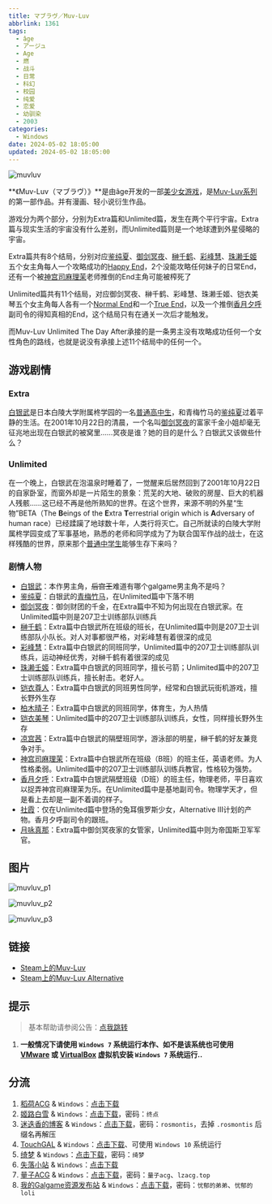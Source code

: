 ```yaml
---
title: マブラヴ／Muv-Luv
abbrlink: 1361
tags:
  - âge
  - アージュ
  - Age
  - 燃
  - 战斗
  - 日常
  - 科幻
  - 校园
  - 纯爱
  - 恋爱
  - 幼驯染
  - 2003
categories:
  - Windows
date: 2024-05-02 18:05:00
updated: 2024-05-02 18:05:00
---
```


![muvluv](https://unpkg.com/galgame/img/muvluv.webp)

**《Muv-Luv（マブラヴ）》**是由âge开发的一部[美少女游戏](https://zh.moegirl.org.cn/美少女游戏)，是[Muv-Luv系列](https://zh.moegirl.org.cn/Muv-Luv系列)的第一部作品。并有漫画、轻小说衍生作品。

<!-- more -->

游戏分为两个部分，分别为Extra篇和Unlimited篇，发生在两个平行宇宙。Extra篇与现实生活的宇宙没有什么差别，而Unlimited篇则是一个地球遭到外星侵略的宇宙。

Extra篇共有8个结局，分别对应[鉴纯夏](https://zh.moegirl.org.cn/鉴纯夏)、[御剑冥夜](https://zh.moegirl.org.cn/御剑冥夜)、[榊千鹤](https://zh.moegirl.org.cn/index.php?title=榊千鹤&action=edit&redlink=1)、[彩峰慧](https://zh.moegirl.org.cn/index.php?title=彩峰慧&action=edit&redlink=1)、[珠濑壬姬](https://zh.moegirl.org.cn/index.php?title=珠濑壬姬&action=edit&redlink=1)五个女主角每人一个攻略成功的[Happy End](https://zh.moegirl.org.cn/Happy_End)，2个没能攻略任何妹子的日常End，还有一个被[神宫司麻理茉](https://zh.moegirl.org.cn/神宫司麻理茉)老师推倒的End主角可能被榨死了

Unlimited篇共有11个结局，对应御剑冥夜、榊千鹤、彩峰慧、珠濑壬姬、铠衣美琴五个女主角每人各有一个[Normal End](https://zh.moegirl.org.cn/Normal_End)和一个[True End](https://zh.moegirl.org.cn/True_End)，以及一个推倒[香月夕呼](https://zh.moegirl.org.cn/index.php?title=香月夕呼&action=edit&redlink=1)副司令的得知真相的End，这个结局只有在通关一次后才能触发。

而Muv-Luv Unlimited The Day After承接的是一条男主没有攻略成功任何一个女性角色的路线，也就是说没有承接上述11个结局中的任何一个。

## 游戏剧情

### Extra

[白银武](https://zh.moegirl.org.cn/index.php?title=白银武&action=edit&redlink=1)是日本白陵大学附属柊学园的一名[普通高中生](https://zh.moegirl.org.cn/日本普通高中生)，和青梅竹马的[鉴纯夏](https://zh.moegirl.org.cn/鉴纯夏)过着平静的生活。在2001年10月22日的清晨，一个名叫[御剑冥夜](https://zh.moegirl.org.cn/御剑冥夜)的富家千金小姐却毫无征兆地出现在白银武的被窝里……冥夜是谁？她的目的是什么？白银武又该做些什么？

### Unlimited

在一个晚上，白银武在泡温泉时睡着了，一觉醒来后居然回到了2001年10月22日的自家卧室，而窗外却是一片陌生的景象：荒芜的大地、破败的房屋、巨大的机器人残骸……这已经不再是他所熟知的世界。在这个世界，来源不明的外星“生物”BETA（The **B**eings of the **E**xtra **T**errestrial origin which is **A**dversary of human race）已经蹂躏了地球数十年，人类行将灭亡。自己所就读的白陵大学附属柊学园变成了军事基地，熟悉的老师和同学成为了为联合国军作战的战士，在这样残酷的世界，原来那个[普通中学生](https://zh.moegirl.org.cn/日本普通高中生)能够生存下来吗？

### 剧情人物

- [白银武](https://zh.moegirl.org.cn/index.php?title=白银武&action=edit&redlink=1)：本作男主角，~~后宫王~~难道有哪个galgame男主角不是吗？
- [鉴纯夏](https://zh.moegirl.org.cn/鉴纯夏)：白银武的[青梅竹马](https://zh.moegirl.org.cn/青梅竹马)，在Unlimited篇中下落不明
- [御剑冥夜](https://zh.moegirl.org.cn/御剑冥夜)：御剑财团的千金，在Extra篇中不知为何出现在白银武家。在Unlimited篇中则是207卫士训练部队训练兵
- [榊千鹤](https://zh.moegirl.org.cn/index.php?title=榊千鹤&action=edit&redlink=1)：Extra篇中白银武所在班级的班长，在Unlimited篇中则是207卫士训练部队小队长。对人对事都很严格，对彩峰慧有着很深的成见
- [彩峰慧](https://zh.moegirl.org.cn/index.php?title=彩峰慧&action=edit&redlink=1)：Extra篇中白银武的同班同学，Unlimited篇中的207卫士训练部队训练兵，运动神经优秀，对榊千鹤有着很深的成见
- [珠濑壬姬](https://zh.moegirl.org.cn/index.php?title=珠濑壬姬&action=edit&redlink=1)：Extra篇中白银武的同班同学，擅长弓箭；Unlimited篇中的207卫士训练部队训练兵，擅长射击。老好人。
- [铠衣尊人](https://zh.moegirl.org.cn/index.php?title=铠衣尊人&action=edit&redlink=1)：Extra篇中白银武的同班男性同学，经常和白银武玩街机游戏，擅长野外生存
- [柏木晴子](https://zh.moegirl.org.cn/index.php?title=柏木晴子&action=edit&redlink=1)：Extra篇中白银武的同班同学，体育生，为人热情
- [铠衣美琴](https://zh.moegirl.org.cn/index.php?title=铠衣美琴&action=edit&redlink=1)：Unlimited篇中的207卫士训练部队训练兵，女性，同样擅长野外生存
- [凉宫茜](https://zh.moegirl.org.cn/凉宫茜)：Extra篇中白银武的隔壁班同学，游泳部的明星，榊千鹤的好友兼竞争对手。
- [神宫司麻理茉](https://zh.moegirl.org.cn/神宫司麻理茉)：Extra篇中白银武所在班级（B班）的班主任，英语老师。为人性格柔弱。Unlimited篇中的207卫士训练部队训练兵教官，性格较为强势。
- [香月夕呼](https://zh.moegirl.org.cn/index.php?title=香月夕呼&action=edit&redlink=1)：Extra篇中白银武隔壁班级（D班）的班主任，物理老师，平日喜欢以捉弄神宫司麻理茉为乐。在Unlimited篇中是基地副司令。物理学天才，但是看上去却是一副不着调的样子。
- [社霞](https://zh.moegirl.org.cn/社霞)：仅在Unlimited篇中登场的兔耳俄罗斯少女，Alternative III计划的产物。香月夕呼副司令的跟班。
- [月咏真那](https://zh.moegirl.org.cn/index.php?title=月咏真那&action=edit&redlink=1)：Extra篇中御剑冥夜家的女管家，Unlimited篇中则为帝国斯卫军军官。

## 图片

![muvluv_p1](https://unpkg.com/galgame/img/muvluv_p1.webp)

![muvluv_p2](https://unpkg.com/galgame/img/muvluv_p2.webp)

![muvluv_p3](https://unpkg.com/galgame/img/muvluv_p3.webp)

## 链接

- [Steam上的Muv-Luv](https://store.steampowered.com/app/802880/MuvLuv/)
- [Steam上的Muv-Luv Alternative](https://store.steampowered.com/app/802890/MuvLuv_Alternative)

## 提示

> 基本帮助请参阅公告：[点我跳转](/p/announcement/)

1. **一般情况下请使用 `Windows 7` 系统运行本作、如不是该系统也可使用 [VMware](https://www.vmware.com/) 或 [VirtualBox](https://www.virtualbox.org/) 虚拟机安装 `Windows 7` 系统运行..**

## 分流

1. [稻荷ACG](https://sakustar.moe/) & `Windows`：[点击下载](https://sakustar.top/art/9111)
2. [姬路白雪](https://pan.jlbx.xyz/) & `Windows`：[点击下载](https://pan.jlbx.xyz/?s=muv-luv)，密码：`终点`
3. [迷迭香的博客](https://rosmontis.com/) & `Windows`：[点击下载](https://drive.rosmontis.com/s/oegtr)，密码：`rosmontis`，去掉 `.rosmontis` 后缀名再解压
4. [TouchGAL](https://www.touchgal.com/) & `Windows`：[点击下载](https://pan.touchgal.net/s/QAxlS6)、可使用 `Windows 10` 系统运行
5. [绮梦](https://acgs.one/) & `Windows`：[点击下载](https://acgs.one/down_html/?url=game/Muv-Luv&name=Muv-Luv)，密码：`绮梦`
6. [失落小站](https://www.shinnku.com/) & `Windows`：[点击下载](https://www.shinnku.com/api/download/0/win/Muv-luv.7z)
7. [量子ACG](https://lzacg.org/) & `Windows`：[点击下载](https://lzacg.org/6344)，密码：`量子acg`、`lzacg.top`
8. [我的Galgame资源发布站](https://www.ttloli.com/) & `Windows`：[点击下载](https://www.ttloli.com/muv-luv.html)，密码：`忧郁的弟弟`、`忧郁的loli`
